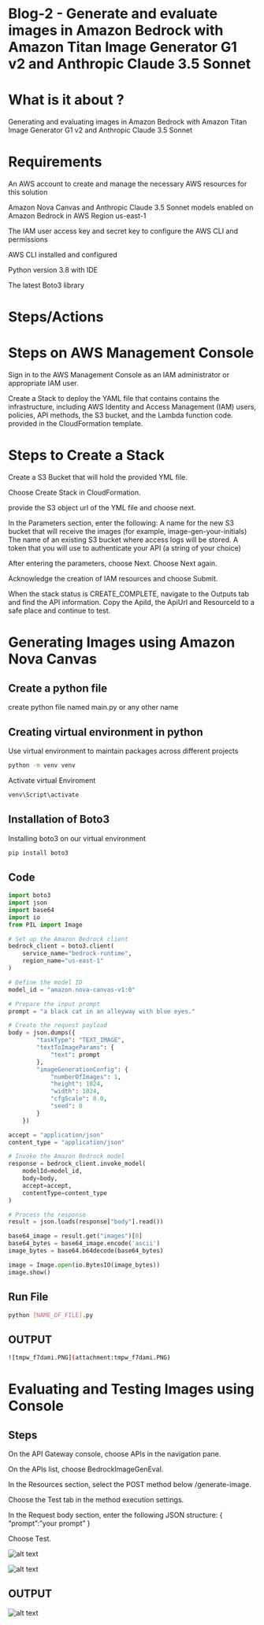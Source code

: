# Blog-2 - Generate and evaluate images in Amazon Bedrock with Amazon Titan Image Generator G1 v2 and Anthropic Claude 3.5 Sonnet 

# What is it about ?
Generating and evaluating images in Amazon Bedrock with Amazon Titan Image Generator G1 v2 and Anthropic Claude 3.5 Sonnet

# Requirements
An AWS account to create and manage the necessary AWS resources for this solution

Amazon Nova Canvas and Anthropic Claude 3.5 Sonnet models enabled on Amazon Bedrock in AWS Region us-east-1

The IAM user access key and secret key to configure the AWS CLI and permissions

AWS CLI installed and configured 

Python version 3.8 with IDE

The latest Boto3 library


# Steps/Actions

# Steps on AWS Management Console
Sign in to the AWS Management Console as an IAM administrator or appropriate IAM user.

Create a Stack to deploy the YAML file that contains contains the infrastructure, including AWS Identity and Access Management (IAM)  users, policies, API methods, the S3 bucket, and the Lambda function code. provided in the CloudFormation template.

# Steps to Create a Stack
Create a S3 Bucket that will hold the provided YML file.

Choose Create Stack in CloudFormation.

provide the S3 object url of the YML file and choose next.

In the Parameters section, enter the following:
A name for the new S3 bucket that will receive the images (for example, image-gen-your-initials)
The name of an existing S3 bucket where access logs will be stored.
A token that you will use to authenticate your API (a string of your choice)

After entering the parameters, choose Next.
Choose Next again.

Acknowledge the creation of IAM resources and choose Submit.

When the stack status is CREATE_COMPLETE, navigate to the Outputs tab and find the API information. Copy the ApiId, the ApiUrl and ResourceId to a safe place and continue to test.


# Generating Images using Amazon Nova Canvas

## Create a python file
create  python file named main.py or any other name

## Creating virtual environment in python

Use virtual environment to maintain packages across different projects

```bash
python -m venv venv
```

Activate virtual Enviroment

```bash
venv\Script\activate
```

## Installation of Boto3

Installing boto3 on our virtual environment

```bash
pip install boto3
```

## Code

```python
import boto3
import json
import base64
import io
from PIL import Image

# Set up the Amazon Bedrock client
bedrock_client = boto3.client(
    service_name="bedrock-runtime",
    region_name="us-east-1"
)

# Define the model ID
model_id = "amazon.nova-canvas-v1:0"

# Prepare the input prompt
prompt = "a black cat in an alleyway with blue eyes."

# Create the request payload
body = json.dumps({
        "taskType": "TEXT_IMAGE",
        "textToImageParams": {
            "text": prompt
        },
        "imageGenerationConfig": {
            "numberOfImages": 1,
            "height": 1024,
            "width": 1024,
            "cfgScale": 8.0,
            "seed": 0
        }
    })

accept = "application/json"
content_type = "application/json"

# Invoke the Amazon Bedrock model
response = bedrock_client.invoke_model(
    modelId=model_id,
    body=body,
    accept=accept, 
    contentType=content_type
)

# Process the response
result = json.loads(response["body"].read())

base64_image = result.get("images")[0]
base64_bytes = base64_image.encode('ascii')
image_bytes = base64.b64decode(base64_bytes)

image = Image.open(io.BytesIO(image_bytes))
image.show()
```

## Run File 

```bash
python [NAME_OF_FILE].py
```

## OUTPUT
```bash
![tmpw_f7dami.PNG](attachment:tmpw_f7dami.PNG)
```


# Evaluating and Testing Images using Console

## Steps
On the API Gateway console, choose APIs in the navigation pane.

On the APIs list, choose BedrockImageGenEval.

In the Resources section, select the POST method below /generate-image.

Choose the Test tab in the method execution settings.

In the Request body section, enter the following JSON structure:
{ “prompt”:”your prompt” }

Choose Test.

![alt text](image_2025_03_05T07_07_20_658Z.png)

![alt text](image_2025_03_05T07_07_20_668Z.png)

## OUTPUT
![alt text](image_2025_03_05T07_07_20_670Z.png)